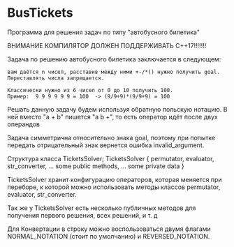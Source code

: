 # BusTickets
Программа для решения задач по типу "автобусного билетика"

ВНИМАНИЕ КОМПИЛЯТОР ДОЛЖЕН ПОДДЕРЖИВАТЬ С++17!!!!!!!

Задача по решению автобусного билетика заключается в следующем:

	вам даётся n чисел, расставив между ними +-/*() нужно получить goal.
	Переставлять числа запрещается.
	
	Классически нужно из 6 чисел от 0 до 10 получить 100.
	Пример:  9 9 9 9 9 9 = 100  -> (9/9+9)*(9/9+9) = 100

Решать данную задачу будем используя обратную польскую нотацию.
	В ней вместо "a + b" пишется "a b +", то есть оператор идёт после двух операндов

Задача симметрична относительно знака goal, 
	поэтому при попытке передать отрицательный знак 
	вернется ошибка invalid_argument.
  
  Структура класса TicketsSolver;
	  TicketsSolver {
	      permutator,
	      evaluator,
	      str_converter,
	      ...
	      some public methods,
	      ...
	      some private data
	    }
      
   TicketsSolver хранит конфигурацию операторов, которая меняется при переборе, к которой можно использовать методы классов permutator, evaluator, str_converter.
   
   Так же у TicketsSolver есть несколько публичных методов для получения первого решения, всех решений, и т. д
   
   Для Конвертации в строку можно воспользоваться двумя флагами NORMAL_NOTATION (стоит по умолчанию) и REVERSED_NOTATION.
   
   
     
